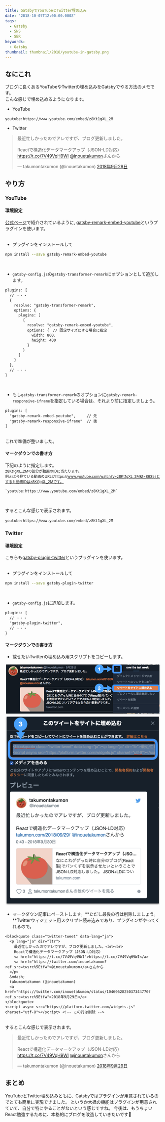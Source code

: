 ```yaml
---
title: GatsbyでYouTubeとTwitter埋め込み
date: "2018-10-07T12:00:00.000Z"
tags:
  - Gatsby
  - SNS
  - SER
keywords:
  - Gatsby
thumbnail: thumbnail/2018/youtube-in-gatsby.png
---
```


## なにこれ
ブログに良くあるYouTubeやTwitterの埋め込みをGatsbyでやる方法のメモです。<br>
こんな感じで埋め込めるようになります。

* YouTube

`youtube:https://www.youtube.com/embed/z8Kt1gXL_2M`

* Twitter

<blockquote class="twitter-tweet" data-lang="ja"><p lang="ja" dir="ltr">最近忙しかったのでアレですが、ブログ更新しました。<br><br>Reactで構造化データマークアップ（JSON-LD対応） <a href="https://t.co/7V49VqH9WI">https://t.co/7V49VqH9WI</a> <a href="https://twitter.com/inouetakumon?ref_src=twsrc%5Etfw">@inouetakumon</a>さんから</p>&mdash; takumontakumon (@inouetakumon) <a href="https://twitter.com/inouetakumon/status/1046062825037344770?ref_src=twsrc%5Etfw">2018年9月29日</a></blockquote>


## やり方
### YouTube
#### 環境設定
[公式ページ](https://www.gatsbyjs.org/packages/gatsby-remark-embed-youtube/?=youtube)で紹介されているように,
[gatsby-remark-embed-youtube](https://github.com/ntwcklng/gatsby-remark-embed-youtube)というプラグインを使います。<br>
<br>

* プラグインをインストールして

```bash
npm install --save gatsby-remark-embed-youtube
```

<br>

* `gatsby-config.js`の`gatsby-transformer-remark`にオプションとして追加します。

```javascript{7-13}
plugins: [
  // ・・・
  {
    resolve: "gatsby-transformer-remark",
    options: {
      plugins: [
        {
          resolve: "gatsby-remark-embed-youtube",
          options: {　// 固定サイズにする場合に指定
            width: 800,
            height: 400
          }
        }
      ]
    }
  },
  // ・・・
}
```

<br>

* もし`gatsby-transformer-remark`のオプションに`gatsby-remark-responsive-iframe`を指定している場合は、それより前に指定しましょう。

```javascript{2}
plugins: [
  "gatsby-remark-embed-youtube",     // 先
  "gatsby-remark-responsive-iframe"  // 後
]
```

<br>
これで準備が整いました。

#### マークダウンでの書き方

下記のように指定します。<br>
<small>
z8Kt1gXL_2Mの部分が動画のIDに当たります。<br>
例えば今見ている動画のURLがhttps://www.youtube.com/watch?v=z8Kt1gXL_2M&t=8635sとすると動画IDはz8Kt1gXL_2Mです。
</small>


```
`youtube:https://www.youtube.com/embed/z8Kt1gXL_2M`
```

<br>

するとこんな感じで表示されます。

`youtube:https://www.youtube.com/embed/z8Kt1gXL_2M`


### Twitter
#### 環境設定

こちらも[gatsby-plugin-twitter](https://github.com/gatsbyjs/gatsby/tree/master/packages/gatsby-plugin-twitter)というプラグインを使います。<br>
<br>

* プラグインをインストールして

```bash
npm install --save gatsby-plugin-twitter
```

<br>

* `gatsby-config.js`に追加します。

```javascript{3}
plugins: [
  // ・・・
  "gatsby-plugin-twitter",
  // ・・・
}
```

#### マークダウンでの書き方

* 載せたいTwitterの埋め込み用スクリプトをコピーします。

![twitterurl1](./twitterurl-1.png)
![twitterurl2](./twitterurl-2.png)

* マークダウン記事にペーストします。**ただし最後の行は削除しましょう。**Twitterウィジェット用スクリプト読み込みであり、プラグインがやってくれるので。

```html{12}
<blockquote class="twitter-tweet" data-lang="ja">
  <p lang="ja" dir="ltr">
    最近忙しかったのでアレですが、ブログ更新しました。<br><br>
    Reactで構造化データマークアップ（JSON-LD対応）
    <a href="https://t.co/7V49VqH9WI">https://t.co/7V49VqH9WI</a>
    <a href="https://twitter.com/inouetakumon?ref_src=twsrc%5Etfw">@inouetakumon</a>さんから
  </p>
  &mdash;
  takumontakumon (@inouetakumon)
  <a href="https://twitter.com/inouetakumon/status/1046062825037344770?ref_src=twsrc%5Etfw">2018年9月29日</a>
</blockquote>
<script async src="https://platform.twitter.com/widgets.js" charset="utf-8"></script> <!-- この行は削除 -->
```

<br>
するとこんな感じで表示されます。
<br>

<blockquote class="twitter-tweet" data-lang="ja"><p lang="ja" dir="ltr">最近忙しかったのでアレですが、ブログ更新しました。<br><br>Reactで構造化データマークアップ（JSON-LD対応） <a href="https://t.co/7V49VqH9WI">https://t.co/7V49VqH9WI</a> <a href="https://twitter.com/inouetakumon?ref_src=twsrc%5Etfw">@inouetakumon</a>さんから</p>&mdash; takumontakumon (@inouetakumon) <a href="https://twitter.com/inouetakumon/status/1046062825037344770?ref_src=twsrc%5Etfw">2018年9月29日</a></blockquote>


## まとめ
YouTubeとTwitter埋め込みともに、Gatsbyではプラグインが用意されているのでとても簡単に実現できました。
というか大抵の機能はプラグインが用意されていて、自分で特にやることがないという感じですね。
今後は、もうちょいReact勉強するために、本格的にブログを改造していきたいです🍅
